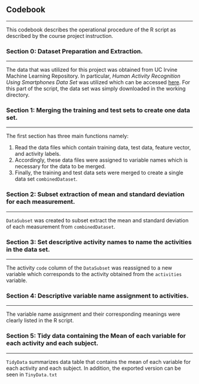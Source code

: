 ## Codebook
***

This codebook describes the operational procedure of the R script as described by the course project instruction. 

### Section 0: Dataset Preparation and Extraction.
***
The data that was utilized for this project was obtained from UC Irvine Machine Learning Repository. In particular, *Human Activity Recognition Using Smartphones Data Set* was utilized which can be accessed [here](http://archive.ics.uci.edu/ml/datasets/Human+Activity+Recognition+Using+Smartphones). 
For this part of the script, the data set was simply downloaded in the working directory.

### Section 1: Merging the training and test sets to create one data set.
***
The first section has three main functions namely:

1. Read the data files which contain training data, test data, feature vector, and activity labels.
2. Accordingly, these data files were assigned to variable names which is necessary for the data to be merged.
3. Finally, the training and test data sets were merged to create a single data set `combinedDataset`.

### Section 2: Subset extraction of mean and standard deviation for each measurement.
***
`DataSubset` was created to subset extract the mean and standard deviation of each measurement from `combinedDataset`. 

### Section 3: Set descriptive activity names to name the activities in the data set.
***
The activity `code` column of the `DataSubset` was reassigned to a new variable which corresponds to the activity obtained from the `activities` variable.

### Section 4: Descriptive variable name assignment to activities.
***
The variable name assignment and their corresponding meanings were clearly listed in the R script.

### Section 5: Tidy data containing the Mean of each variable for each activity and each subject.
***
`TidyData` summarizes data table that contains the mean of each variable for each activity and each subject. 
In addition, the exported version can be seen in `TinyData.txt`
 